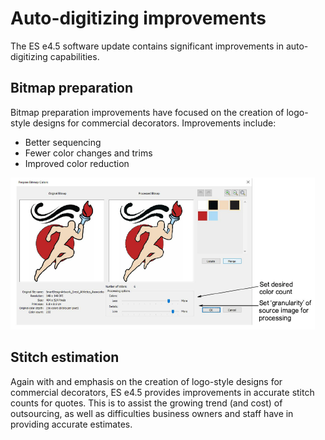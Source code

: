 # Auto-digitizing improvements

The ES e4.5 software update contains significant improvements in auto-digitizing capabilities.

## Bitmap preparation

Bitmap preparation improvements have focused on the creation of logo-style designs for commercial decorators. Improvements include:

- Better sequencing
- Fewer color changes and trims
- Improved color reduction

![PrepareBitmapColors.png](assets/PrepareBitmapColors.png)

## Stitch estimation

Again with and emphasis on the creation of logo-style designs for commercial decorators, ES e4.5 provides improvements in accurate stitch counts for quotes. This is to assist the growing trend (and cost) of outsourcing, as well as difficulties business owners and staff have in providing accurate estimates.
